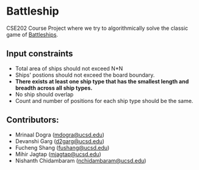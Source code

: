 # Battleship

CSE202 Course Project where we try to algorithmically solve the classic game of [Battleships](<https://en.wikipedia.org/wiki/Battleship_(game)>).

## Input constraints

- Total area of ships should not exceed N\*N
- Ships' postions should not exceed the board boundary.
- **There exists at least one ship type that has the smallest length and breadth across all ship types.**
- No ship should overlap
- Count and number of positions for each ship type should be the same.

## Contributors:

- Mrinaal Dogra (mdogra@ucsd.edu)
- Devanshi Garg (d2garg@ucsd.edu)
- Fucheng Shang (fushang@ucsd.edu)
- Mihir Jagtap (mjagtap@ucsd.edu)
- Nishanth Chidambaram (nchidambaram@ucsd.edu)
